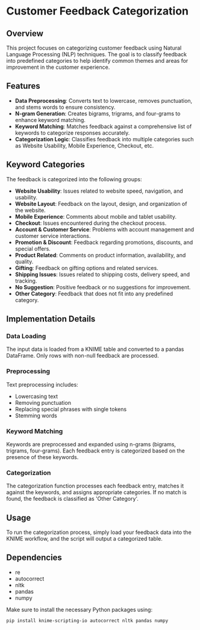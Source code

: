 # Customer Feedback Categorization

## Overview

This project focuses on categorizing customer feedback using Natural Language Processing (NLP) techniques. The goal is to classify feedback into predefined categories to help identify common themes and areas for improvement in the customer experience.

## Features

- **Data Preprocessing**: Converts text to lowercase, removes punctuation, and stems words to ensure consistency.
- **N-gram Generation**: Creates bigrams, trigrams, and four-grams to enhance keyword matching.
- **Keyword Matching**: Matches feedback against a comprehensive list of keywords to categorize responses accurately.
- **Categorization Logic**: Classifies feedback into multiple categories such as Website Usability, Mobile Experience, Checkout, etc.

## Keyword Categories

The feedback is categorized into the following groups:

- **Website Usability**: Issues related to website speed, navigation, and usability.
- **Website Layout**: Feedback on the layout, design, and organization of the website.
- **Mobile Experience**: Comments about mobile and tablet usability.
- **Checkout**: Issues encountered during the checkout process.
- **Account & Customer Service**: Problems with account management and customer service interactions.
- **Promotion & Discount**: Feedback regarding promotions, discounts, and special offers.
- **Product Related**: Comments on product information, availability, and quality.
- **Gifting**: Feedback on gifting options and related services.
- **Shipping Issues**: Issues related to shipping costs, delivery speed, and tracking.
- **No Suggestion**: Positive feedback or no suggestions for improvement.
- **Other Category**: Feedback that does not fit into any predefined category.

## Implementation Details

### Data Loading

The input data is loaded from a KNIME table and converted to a pandas DataFrame. Only rows with non-null feedback are processed.

### Preprocessing

Text preprocessing includes:
- Lowercasing text
- Removing punctuation
- Replacing special phrases with single tokens
- Stemming words

### Keyword Matching

Keywords are preprocessed and expanded using n-grams (bigrams, trigrams, four-grams). Each feedback entry is categorized based on the presence of these keywords.

### Categorization

The categorization function processes each feedback entry, matches it against the keywords, and assigns appropriate categories. If no match is found, the feedback is classified as 'Other Category'.

## Usage

To run the categorization process, simply load your feedback data into the KNIME workflow, and the script will output a categorized table.

## Dependencies


- re
- autocorrect
- nltk
- pandas
- numpy

Make sure to install the necessary Python packages using:
```bash
pip install knime-scripting-io autocorrect nltk pandas numpy
